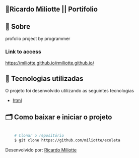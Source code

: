 ## 🚀Ricardo Miliotte || Portifolio 

## 🔖 Sobre
profolio project by programmer

### Link to access
  https://miliotte.github.io/rmiliotte.github.io/


## 🚀 Tecnologias utilizadas

O projeto foi desenvolvido utilizando as seguintes tecnologias

- [html](https://www.javascript.com/)


## 🗂 Como baixar e iniciar o projeto

```bash

    # Clonar o repositório
    $ git clone https://github.com/miliotte/ecoleta

```

Desenvolvido por: [Ricardo Miliotte](https://www.linkedin.com/in/ricardo-miliotte-cruz-a430a0166/)
